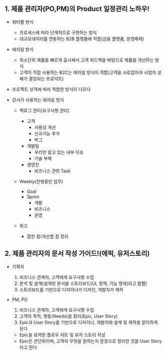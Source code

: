## 1. 제품 관리자(PO,PM)의 Product 일정관리 노하우!
* 워터폴 방식
  * 프로세스에 따라 단계적으로 구현하는 방식
  * 대규모데이터를 연동하는 B2B 플랫폼에 적합(금융 플랫폼, 운영체제)

* 애자일 방식
  * 최소단위 제품을 빠르게 출시해서 고객 피드백을 바탕으로 제품을 개선하는 방식
  * 고객이 직접 사용하는 B2C는 애자일 방식이 적합(고객을 사로잡아야 사업의 성패가 결정되는 프로덕트)

* 프로젝트 성격에 따라 적합한 방식이 다르다
* 강사가 사용하는 애자일 방식
  * 백로그 관리(요구사항 관리)
    * 고객
      * 사용성 개선
      * 신규기능 추가
      * 버그
    * 개발팀
      * 우리만 알고 있는 내부 이슈
      * 기술 부채
    * 경영진
      * 비즈니스 관련 Task

  * Weekly(진행중인 업무)
    * Goal
    * Sprint
      * 개발
      * 비즈니스
      * 운영

  * 회고
    * 잘한 점/개선할 점 정리

## 2. 제품 관리자의 문서 작성 가이드!(에픽, 유저스토리)
* 기획자
  1. 비즈니스 관계자, 고객에게 요구사항 수집
  2. 분석 및 설계(설계된 문서를 스토리보드(UI, 정책, 기능 명세)라고 말함)
  3. 스토리보드를 기반으로 디자이너가 디자인, 개발자가 제작

* PM, PO
  1. 비즈니스 관계자, 고객에게 요구사항 수집
  2. 고객의 목적, 행동(Needs)을 정리(Epic, User Story)
  3. Epic과 User Story를 기반으로 디자이너, 개발자와 설계 및 제작을 같이하게 된다
    * Epic을 요약한 플로우 차트 및 유저 스토리 작성
    * Epic은 큰단위이며, 고객이 무엇을 원하는지 문장으로 정리한 것을 User Story라고 한다
